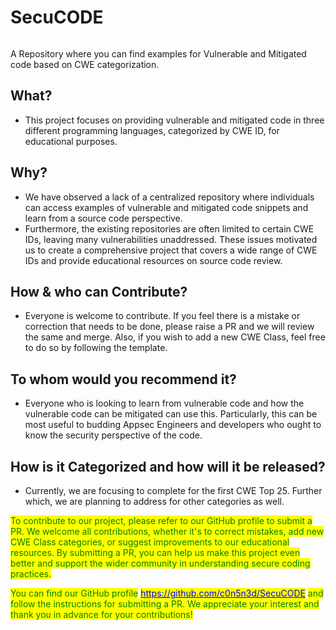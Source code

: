 # SecuCODE

<figure><img src=".gitbook/assets/Secucode.jpg" alt=""><figcaption></figcaption></figure>

A Repository where you can find examples for Vulnerable and Mitigated code based on CWE categorization.

## What?

* This project focuses on providing vulnerable and mitigated code in three different programming languages, categorized by CWE ID, for educational purposes.

## Why?

* We have observed a lack of a centralized repository where individuals can access examples of vulnerable and mitigated code snippets and learn from a source code perspective.
* Furthermore, the existing repositories are often limited to certain CWE IDs, leaving many vulnerabilities unaddressed. These issues motivated us to create a comprehensive project that covers a wide range of CWE IDs and provide educational resources on source code review.

## How & who can Contribute?

* Everyone is welcome to contribute. If you feel there is a mistake or correction that needs to be done, please raise a PR and we will review the same and merge. Also, if you wish to add a new CWE Class, feel free to do so by following the template.

## To whom would you recommend it?

* Everyone who is looking to learn from vulnerable code and how the vulnerable code can be mitigated can use this. Particularly, this can be most useful to budding Appsec Engineers and developers who ought to know the security perspective of the code.

## How is it Categorized and how will it be released?

* Currently, we are focusing to complete for the first CWE Top 25. Further which, we are planning to address for other categories as well.

<mark style="color:green;">To contribute to our project, please refer to our GitHub profile to submit a PR. We welcome all contributions, whether it's to correct mistakes, add new CWE Class categories, or suggest improvements to our educational resources. By submitting a PR, you can help us make this project even better and support the wider community in understanding secure coding practices.</mark>

<mark style="color:green;">You can find our GitHub profile</mark> [<mark style="color:blue;">https://github.com/c0n5n3d/SecuCODE</mark>](https://github.com/c0n5n3d/SecuCODE) <mark style="color:green;">and follow the instructions for submitting a PR. We appreciate your interest and thank you in advance for your contributions!</mark>

